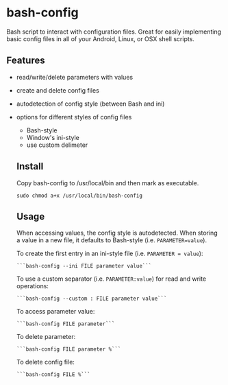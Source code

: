 bash-config
===========

Bash script to interact with configuration files. Great for easily implementing basic config files in all of your Android, Linux, or OSX shell scripts.


Features
--------

* read/write/delete parameters with values
* create and delete config files
* autodetection of config style (between Bash and ini)
* options for different styles of config files
    * Bash-style
    * Window's ini-style
    * use custom delimeter

   Install
   -----
   
   Copy bash-config to /usr/local/bin and then mark as executable.
   
   ```sudo chmod a+x /usr/local/bin/bash-config```

   Usage
   -----

   When accessing values, the config style is autodetected. When storing a value in a new file, it defaults to Bash-style (i.e. ```PARAMETER=value```).
   
   
   To create the first entry in an ini-style file (i.e. ```PARAMETER = value```):
   
      ```bash-config --ini FILE parameter value```
   
   
   To use a custom separator (i.e. ```PARAMETER:value```) for read and write operations:
   
      ```bash-config --custom : FILE parameter value```
   
   
   To access parameter value:
   
      ```bash-config FILE parameter```


   To delete parameter:
   
      ```bash-config FILE parameter %```
   
   
   To delete config file:
   
      ```bash-config FILE %```
